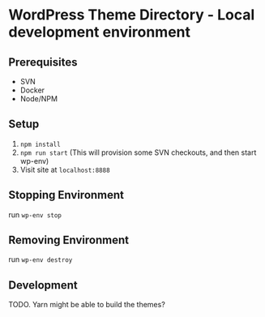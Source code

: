# WordPress Theme Directory - Local development environment

## Prerequisites
- SVN
- Docker
- Node/NPM

## Setup
1. `npm install`
2. `npm run start` (This will provision some SVN checkouts, and then start wp-env)
3. Visit site at `localhost:8888`

## Stopping Environment
run `wp-env stop`

## Removing Environment
run `wp-env destroy`

## Development

TODO. Yarn might be able to build the themes?
